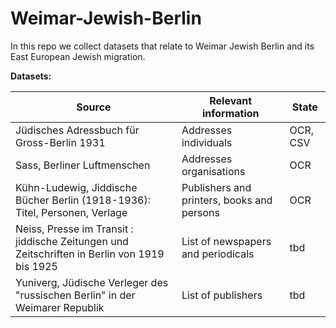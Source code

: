 # Weimar-Jewish-Berlin


In this repo we collect datasets that relate to Weimar Jewish Berlin and its East European Jewish migration.  




**Datasets:**

| Source | **Relevant information** | State |
| --- | --- | --- |
| Jüdisches Adressbuch für Gross-Berlin 1931 | Addresses individuals | OCR, CSV |
| Sass, Berliner Luftmenschen | Addresses organisations | OCR |
|Kühn-Ludewig, Jiddische Bücher Berlin (1918-1936): Titel, Personen, Verlage| Publishers and printers, books and persons | OCR |
| Neiss, Presse im Transit : jiddische Zeitungen und Zeitschriften in Berlin von 1919 bis 1925 | List of newspapers and periodicals | tbd |
| Yuniverg, Jüdische Verleger des "russischen Berlin" in der Weimarer Republik | List of publishers | tbd |

